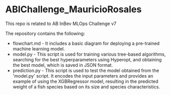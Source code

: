 # ABIChallenge_MauricioRosales
This repo is related to AB InBev MLOps Challenge v7

The repository contains the following:

* flowchart.md - It includes a basic diagram for deploying a pre-trained machine learning model.
* model.py - This script is used for training various tree-based algorithms, searching for the best hyperparameters using Hyperopt, and obtaining the best model, which is saved in JSON format.
* prediction.py - This script is used to test the model obtained from the 'model.py' script. It encodes the input parameters and provides an example of using the XGBRegressor model, resulting in the predicted weight of a fish species based on its size and species characteristics.